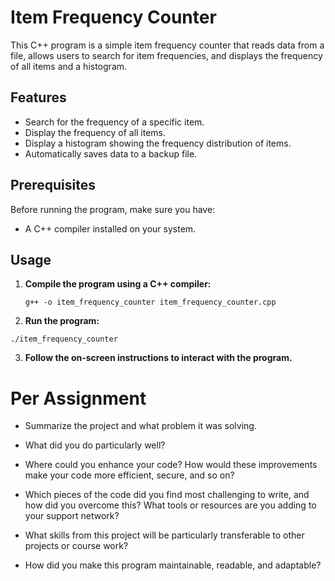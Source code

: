 # Item Frequency Counter

This C++ program is a simple item frequency counter that reads data from a file, allows users to search for item frequencies, and displays the frequency of all items and a histogram.

## Features

- Search for the frequency of a specific item.
- Display the frequency of all items.
- Display a histogram showing the frequency distribution of items.
- Automatically saves data to a backup file.

## Prerequisites

Before running the program, make sure you have:

- A C++ compiler installed on your system.

## Usage

1. **Compile the program using a C++ compiler:**

   `g++ -o item_frequency_counter item_frequency_counter.cpp`

2. **Run the program:**

  `./item_frequency_counter`

3. **Follow the on-screen instructions to interact with the program.**

# Per Assignment
   - Summarize the project and what problem it was solving.
   
   - What did you do particularly well?
   
   - Where could you enhance your code? How would these improvements make your code more efficient, secure, and so on?
   
   - Which pieces of the code did you find most challenging to write, and how did you overcome this? What tools or resources are you adding to your support network?
   
   - What skills from this project will be particularly transferable to other projects or course work?
   
   - How did you make this program maintainable, readable, and adaptable?
   
